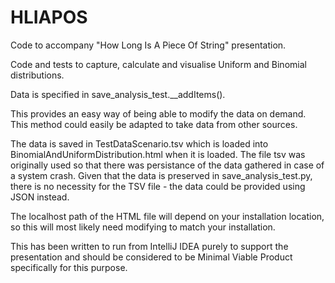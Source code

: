 # HLIAPOS
Code to accompany "How Long Is A Piece Of String" presentation.

Code and tests to capture, calculate and visualise Uniform and Binomial distributions. 

Data is specified in save_analysis_test.__addItems().

This provides an easy way of being able to modify the data on demand.  This method could easily be adapted to take data from other sources.

The data is saved in TestDataScenario.tsv which is loaded into BinomialAndUniformDistribution.html when it is loaded.  The file tsv was originally used so that there was persistance of the data gathered in case of a system crash.  Given that the data is preserved in save_analysis_test.py, there is no necessity for the TSV file - the data could be provided using JSON instead. 

The localhost path of the HTML file will depend on your installation location, so this will most likely need modifying to match your installation.

This has been written to run from IntelliJ IDEA purely to support the presentation and should be considered to be Minimal Viable Product specifically for this purpose.
